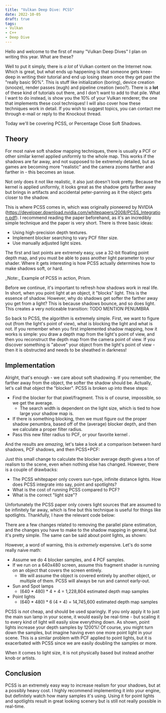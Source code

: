 ```yaml
---
title: "Vulkan Deep Dive: PCSS"
date: 2022-10-05
draft: true
tags:
- Vulkan
- C++
- Deep Dive
---
```


Hello and welcome to the first of many "Vulkan Deep Dives" I plan on writing this year. What are these?
<!--more-->
Well to put it simply, there is _a lot_ of Vulkan content on the Internet now. Which is great, but what ends up
happening is that someone gets knee-deep in writing their tutorial and end up losing steam once they get past the
"really basic 90%". This is stuff like initialization (boring), device creation (snooze), render passes (eugh) and pipeline creation (woo?).
There is a **lot** of these kind of tutorials out there, and I don't want to add to that pile. What I want to do instead, is show
you the 10% of your Vulkan renderer, the one that implements these cool techniques! I will also cover how
these techniques work in detail. If you wish to suggest topics, you can contact me through e-mail or reply to the Knockout thread.

Today we'll be covering PCSS, or Percentage Close Soft Shadows.

## Theory

For most naive soft shadow mapping techniques, there is usually a PCF or other similar kernel
applied uniformly to the whole map. This works if the shadows are far away, and not supposed to be
extremely detailed, but as games are becoming more "realistic" and the camera zooms farther and farther in - this becomes an issue.

Not only does it not like realistic, it also just doesn't look pretty. Because the kernel is applied
uniformly, it looks great as the shadow gets farther away but brings in artifacts and accidental peter-panning
as it the object gets closer to the shadow.

This is where PCSS comes in, which was originally pioneered by NVIDIA (https://developer.download.nvidia.com/whitepapers/2008/PCSS_Integration.pdf).
I recommend reading the paper beforehand, as it's an incredibly simple technique and the paper is very short. There is three basic ideas:

* Using high-precision depth textures.
* Implement blocker searching to vary PCF filter size.
* Use manually adjusted light sizes.

The first and last points are extremely easy, use a 32-bit floating point depth map, and you must be able to 
pass another light parameter to your shader. Where it gets interesting is how PCSS actually determines how to make
shadows soft, or hard.

<example PCSS>
_Note:_ Example of PCSS in action, Prism.

Before we continue, it's important to refresh how shadows work in real life. In short, when you point light
at an object, it "blocks" light. This is the essence of shadow. However, why do shadows get softer the farther away you get from a light?
This is because shadows bounce, and so does light. This creates a very noticeable transition:
TODO MENTION PENUMBRA

<example light photo>

So back to PCSS, the algorithm is extremely simple. First, we want to figure out (from the light's point of view), what is
blocking the light and what is not. If you remember when you first implemented shadow mapping, how it works is simple:
you draw a depth map from the light's point of view, and then you reconstruct the depth map from the camera point of view.
If you discover something is "above" your object from the light's point of view - then it is obstructed and needs to be sheathed
in darkness!

<example shadow mapping>

## Implementation

Alright, that's enough - we care about soft shadowing. If you remember, the farther away from the object, the softer
the shadow should be. Actually, let's call that object the "blocker". PCSS is broken up into these steps:

* Find the blocker for that pixel/fragment. This is of course, impossible, so we get the average.
    * The search width is dependent on the light size, which is tied to how large your shadow map is.
* If there is something blocking, then we must figure out the proper shadow penumbra, based off of the (average) blocker depth,
  and then we calculate a proper filter radius.
* Pass this new filter radius to PCF, or your favorite kernel .

And the results are _amazing_, let's take a look at a comparison between hard shadows, PCF shadows, and then PCSS+PCF:

<comparison slider>

Just this small change to calculate the blocker average depth gives a ton of realism to the scene, even
when nothing else has changed. However, there is a couple of drawbacks:

* The PCSS whitepaper only covers sun-type, infinite distance lights. How does PCSS integrate into say, point and spotlights?
* What is the cost of running PCSS compared to PCF?
* What is the correct "light size"?

Unfortunately the PCSS paper only covers light sources that are assumed to be infinitely far away, which is fine
but this technique is useful for things like spotlights. Thankfully, I have the relevant code below:


There are a few changes related to removing the parallel plane estimation, and the changes you have to make
to the shadow mapping in general, but it's pretty simple. The same can be said about point lights, as shown:

However, a word of warning, this is _extremely_ expensive. Let's do some really naive math:

* Assume we do 4 blocker samples, and 4 PCF samples.
* If we run on a 640x480 screen, assume this fragment shader is running on an object that covers the screen entirely.
    * We will assume the object is covered entirely by another object, or multiple of them. PCSS will always be run and cannot early-out.
* Sun and Spot lamps
    * (640 * 480) * 4 + 4 = 1,228,804 estimated depth map samples
* Point lights
    * (640 * 480) * 6 (4 + 4) = 14,745,600 estimated depth map samples

PCSS is _not_ cheap, and should be used sparingly. If you only apply it to just the main sun lamp in your
scene, it would easily be real-time - but scaling it to every kind of light will easily slow everything down. As shown,
point lights increase your depth samples by 1200%! Of course, you might turn down the samples, but imagine having even one more
point light in your scene. This is a similar problem with PCF applied to point lights,
but it is exacerbated with PCSS since we are easily doubling the samples or more.

When it comes to light size, it is not physically based but instead another knob or artists.

## Conclusion

PCSS is an extremely easy way to increase realism for your shadows, but at a possibly heavy
cost. I highly recommend implementing it into your engine, but definitely watch how many samples
it's using. Using it for point lights and spotlights result in great
looking scenery but is still not really possible in real-time.